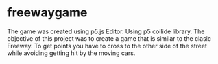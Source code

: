 # freewaygame
The game was created using p5.js Editor. Using p5 collide library.
The objective of this project was to create a game that is similar to the clasic Freeway.
To get points you have to cross to the other side of the street while avoiding getting hit by the moving cars.
